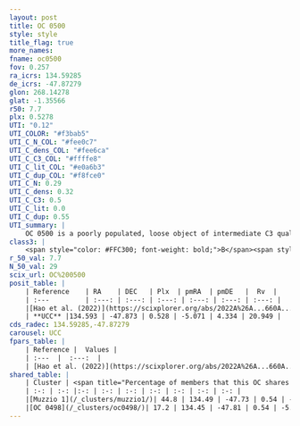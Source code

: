 ```yaml
---
layout: post
title: OC 0500
style: style
title_flag: true
more_names: 
fname: oc0500
fov: 0.257
ra_icrs: 134.59285
de_icrs: -47.87279
glon: 268.14278
glat: -1.35566
r50: 7.7
plx: 0.5278
UTI: "0.12"
UTI_COLOR: "#f3bab5"
UTI_C_N_COL: "#fee0c7"
UTI_C_dens_COL: "#fee6ca"
UTI_C_C3_COL: "#ffffe8"
UTI_C_lit_COL: "#e0a6b3"
UTI_C_dup_COL: "#f8fce0"
UTI_C_N: 0.29
UTI_C_dens: 0.32
UTI_C_C3: 0.5
UTI_C_lit: 0.0
UTI_C_dup: 0.55
UTI_summary: |
    OC 0500 is a poorly populated, loose object of intermediate C3 quality. It was recently reported in the literature.<br><br>This is likely a unique object, which shares a moderate percentage of members with at least one previously reported entry, and a small percentage with at least one entry reported in the same catalogue.
class3: |
    <span style="color: #FFC300; font-weight: bold;">B</span><span style="color: #FFC300; font-weight: bold;">B</span>
r_50_val: 7.7
N_50_val: 29
scix_url: OC%200500
posit_table: |
    | Reference    | RA    | DEC   | Plx  | pmRA  | pmDE   |  Rv  |
    | :---         | :---: | :---: | :---: | :---: | :---: | :---: |
    |[Hao et al. (2022)](https://scixplorer.org/abs/2022A%26A...660A...4H) | 134.672 | -47.904 | 0.529 | -5.076 | 4.322 | 2.44 |
    | **UCC** |134.593 | -47.873 | 0.528 | -5.071 | 4.334 | 20.949 | 
cds_radec: 134.59285,-47.87279
carousel: UCC
fpars_table: |
    | Reference |  Values |
    | :---  |  :---:  |
    | [Hao et al. (2022)](https://scixplorer.org/abs/2022A%26A...660A...4H) | `AG=3.72, age=7.9, Z=0.028` |
shared_table: |
    | Cluster | <span title="Percentage of members that this OC shares with the ones listed">%</span>   | RA   | DEC   | Plx   | pmRA  | pmDE  | Rv | UTI |
    | :-: | :-: |:-: | :-: | :-: | :-: | :-: | :-: | :-: |
    |[Muzzio 1](/_clusters/muzzio1/)| 44.8 | 134.49 | -47.73 | 0.54 | -5.26 | 4.32 | 39.31 |0.72 |
    |[OC 0498](/_clusters/oc0498/)| 17.2 | 134.45 | -47.81 | 0.54 | -5.24 | 4.27 | 72.01 |0.04 |
---
```

